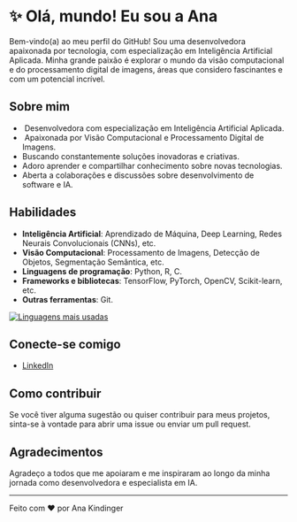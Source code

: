 # ✨ Olá, mundo!  Eu sou a Ana

Bem-vindo(a) ao meu perfil do GitHub! Sou uma desenvolvedora apaixonada por tecnologia, com especialização em Inteligência Artificial Aplicada. Minha grande paixão é explorar o mundo da visão computacional e do processamento digital de imagens, áreas que considero fascinantes e com um potencial incrível.

## Sobre mim

- ‍ Desenvolvedora com especialização em Inteligência Artificial Aplicada.
- ️ Apaixonada por Visão Computacional e Processamento Digital de Imagens.
-  Buscando constantemente soluções inovadoras e criativas.
-  Adoro aprender e compartilhar conhecimento sobre novas tecnologias.
-  Aberta a colaborações e discussões sobre desenvolvimento de software e IA.

## Habilidades

- **Inteligência Artificial**: Aprendizado de Máquina, Deep Learning, Redes Neurais Convolucionais (CNNs), etc.
- **Visão Computacional**: Processamento de Imagens, Detecção de Objetos, Segmentação Semântica, etc.
- **Linguagens de programação**: Python, R, C.
- **Frameworks e bibliotecas**: TensorFlow, PyTorch, OpenCV, Scikit-learn, etc.
- **Outras ferramentas**: Git.


[![Linguagens mais usadas](https://github-readme-stats.vercel.app/api/top-langs/?username=anakindinger&layout=compact)](https://github.com/anakindinger)

## Conecte-se comigo

- [LinkedIn](https://www.linkedin.com/in/anakindinger)

## Como contribuir

Se você tiver alguma sugestão ou quiser contribuir para meus projetos, sinta-se à vontade para abrir uma issue ou enviar um pull request.

## Agradecimentos

Agradeço a todos que me apoiaram e me inspiraram ao longo da minha jornada como desenvolvedora e especialista em IA.

---

Feito com ❤️ por Ana Kindinger
